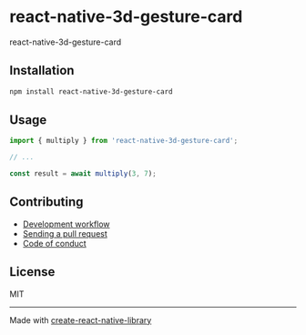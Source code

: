 # react-native-3d-gesture-card

react-native-3d-gesture-card

## Installation


```sh
npm install react-native-3d-gesture-card
```


## Usage


```js
import { multiply } from 'react-native-3d-gesture-card';

// ...

const result = await multiply(3, 7);
```


## Contributing

- [Development workflow](CONTRIBUTING.md#development-workflow)
- [Sending a pull request](CONTRIBUTING.md#sending-a-pull-request)
- [Code of conduct](CODE_OF_CONDUCT.md)

## License

MIT

---

Made with [create-react-native-library](https://github.com/callstack/react-native-builder-bob)

